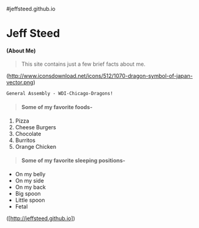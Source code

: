 #jeffsteed.github.io

# Jeff Steed
#### (About Me)

> This site contains just a few brief facts about me.

(http://www.iconsdownload.net/icons/512/1070-dragon-symbol-of-japan-vector.png)

```
General Assembly - WDI-Chicago-Dragons!
```
>#### Some of my favorite foods-
1. Pizza
2. Cheese Burgers
3. Chocolate
4. Burritos
5. Orange Chicken

>#### Some of my favorite sleeping positions-
- On my belly
- On my side
- On my back
- Big spoon
- Little spoon
- Fetal

([http://jeffsteed.github.io])
